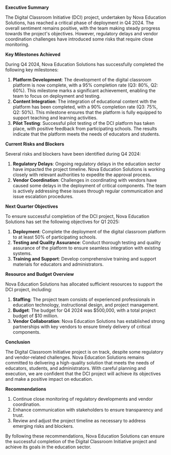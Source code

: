 **Executive Summary**

The Digital Classroom Initiative (DCI) project, undertaken by Nova Education Solutions, has reached a critical phase of deployment in Q4 2024. The overall sentiment remains positive, with the team making steady progress towards the project's objectives. However, regulatory delays and vendor coordination challenges have introduced some risks that require close monitoring.

**Key Milestones Achieved**

During Q4 2024, Nova Education Solutions has successfully completed the following key milestones:

1. **Platform Development**: The development of the digital classroom platform is now complete, with a 95% completion rate (Q3: 80%, Q2: 60%). This milestone marks a significant achievement, enabling the team to focus on deployment and testing.
2. **Content Integration**: The integration of educational content with the platform has been completed, with a 90% completion rate (Q3: 75%, Q2: 50%). This milestone ensures that the platform is fully equipped to support teaching and learning activities.
3. **Pilot Testing**: Successful pilot testing of the DCI platform has taken place, with positive feedback from participating schools. The results indicate that the platform meets the needs of educators and students.

**Current Risks and Blockers**

Several risks and blockers have been identified during Q4 2024:

1. **Regulatory Delays**: Ongoing regulatory delays in the education sector have impacted the project timeline. Nova Education Solutions is working closely with relevant authorities to expedite the approval process.
2. **Vendor Coordination**: Challenges in coordinating with vendors have caused some delays in the deployment of critical components. The team is actively addressing these issues through regular communication and issue escalation procedures.

**Next Quarter Objectives**

To ensure successful completion of the DCI project, Nova Education Solutions has set the following objectives for Q1 2025:

1. **Deployment**: Complete the deployment of the digital classroom platform to at least 50% of participating schools.
2. **Testing and Quality Assurance**: Conduct thorough testing and quality assurance of the platform to ensure seamless integration with existing systems.
3. **Training and Support**: Develop comprehensive training and support materials for educators and administrators.

**Resource and Budget Overview**

Nova Education Solutions has allocated sufficient resources to support the DCI project, including:

1. **Staffing**: The project team consists of experienced professionals in education technology, instructional design, and project management.
2. **Budget**: The budget for Q4 2024 was $500,000, with a total project budget of $10 million.
3. **Vendor Collaboration**: Nova Education Solutions has established strong partnerships with key vendors to ensure timely delivery of critical components.

**Conclusion**

The Digital Classroom Initiative project is on track, despite some regulatory and vendor-related challenges. Nova Education Solutions remains committed to delivering a high-quality solution that meets the needs of educators, students, and administrators. With careful planning and execution, we are confident that the DCI project will achieve its objectives and make a positive impact on education.

**Recommendations**

1. Continue close monitoring of regulatory developments and vendor coordination.
2. Enhance communication with stakeholders to ensure transparency and trust.
3. Review and adjust the project timeline as necessary to address emerging risks and blockers.

By following these recommendations, Nova Education Solutions can ensure the successful completion of the Digital Classroom Initiative project and achieve its goals in the education sector.